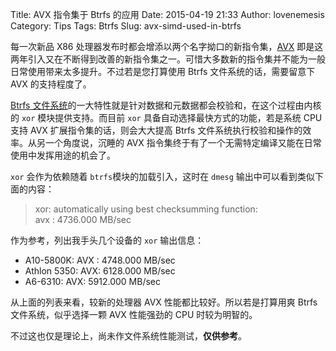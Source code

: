Title: AVX 指令集于 Btrfs 的应用
Date: 2015-04-19 21:33
Author: lovenemesis
Category: Tips
Tags: Btrfs
Slug: avx-simd-used-in-btrfs

每一次新品 X86
处理器发布时都会增添以两个名字拗口的新指令集，[AVX](https://en.wikipedia.org/wiki/Advanced\_Vector\_Extensions)
即是这两年引入又在不断得到改善的新指令集之一。可惜大多数新的指令集并不能为一般日常使用带来太多提升。不过若是您打算使用
Btrfs 文件系统的话，需要留意下 AVX 的支持程度了。  

<!-- PELICAN_END_SUMMARY -->

[Btrfs
文件系统](https://en.wikipedia.org/wiki/Btrfs)的一大特性就是针对数据和元数据都会校验和，在这个过程由内核的
`xor` 模块提供支持。而目前 `xor`
具备自动选择最快方式的功能，若是系统 CPU 支持 AVX
扩展指令集的话，则会大大提高 Btrfs
文件系统执行校验和操作的效率。从另一个角度说，沉睡的 AVX
指令集终于有了一个无需特定编译又能在日常使用中发挥用途的机会了。

`xor` 会作为依赖随着 `btrfs`模块的加载引入，这时在 `dmesg`
输出中可以看到类似下面的内容：

>xor: automatically using best checksumming function:  
> avx : 4736.000 MB/sec

作为参考，列出我手头几个设备的 `xor` 输出信息：

* A10-5800K: AVX : 4748.000 MB/sec  
* Athlon 5350: AVX: 6128.000 MB/sec  
* A6-6310: AVX: 5912.000 MB/sec

从上面的列表来看，较新的处理器 AVX 性能都比较好。所以若是打算用爽 Btrfs
文件系统，似乎选择一颗 AVX 性能强劲的 CPU 时较为明智的。

不过这也仅是理论上，尚未作文件系统性能测试，**仅供参考**。
